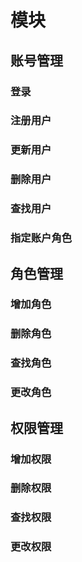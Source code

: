 # 模块

## 账号管理

### 登录

### 注册用户

### 更新用户

### 删除用户

### 查找用户

### 指定账户角色

## 角色管理

### 增加角色

### 删除角色

### 查找角色

### 更改角色

## 权限管理

### 增加权限

### 删除权限

### 查找权限

### 更改权限
